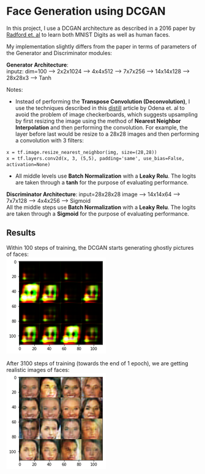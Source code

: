 # Face Generation using DCGAN

In this project, I use a DCGAN architecture as described in a 2016 paper by [Radford et. al](https://arxiv.org/abs/1511.06434) to learn both MNIST Digits as well as human faces. 

My implementation slightly differs from the paper in terms of parameters of the Generator and Discriminator modules:

**Generator Architecture**:  
inputz: dim=100 --> 2x2x1024 --> 4x4x512 --> 7x7x256 --> 14x14x128 --> 28x28x3  --> Tanh

Notes:
* Instead of performing the **Transpose Convolution (Deconvolution)**, I use the techniques described in this [distill](https://distill.pub/2016/deconv-checkerboard/) article by Odena et. al to avoid the problem of image checkerboards, which suggests upsampling by first resizing the image using the method of **Nearest Neighbor Interpolation** and then performing the convolution. For example, the layer before last would be resize to a 28x28 images and then performing a convolution with 3 filters:
```
x = tf.image.resize_nearest_neighbor(img, size=(28,28))
x = tf.layers.conv2d(x, 3, (5,5), padding='same', use_bias=False, activation=None)
```
* All middle levels use  **Batch Normalization** with a **Leaky Relu**. The logits are taken through a **tanh** for the purpose of evaluating performance.

**Discriminator Architecture**: input=28x28x28 image --> 14x14x64 --> 7x7x128 --> 4x4x256 --> Sigmoid  
All the middle steps use **Batch Normalization** with a **Leaky Relu**. The logits are taken through a **Sigmoid** for the purpose of evaluating performance.

## Results
Within 100 steps of training, the DCGAN starts generating ghostly pictures of faces:  
![Alt text](results/faces1.jpg?raw=true "Steps=100")

After 3100 steps of training (towards the end of 1 epoch), we are getting realistic images of faces:  
![Alt text](results/faces-last.jpg?raw=true "Steps=100")
